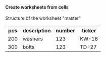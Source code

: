 <h4>Create worksheets from cells</h4>
<p>Structure of the worksheet "master"</p>
<table style="width:100%">
  <tr>
    <th>pcs</th>
    <th>description</th>
    <th>number</th>
    <th>ticker</th>
  </tr>
  <tr>
    <td>200</td>
    <td>washers</td>
    <td>123</td>
    <td>KW-18</td>
  </tr>
    <tr>
    <td>300</td>
    <td>bolts</td>
    <td>123</td>
    <td>TD-27</td>
  </tr>
</table>
